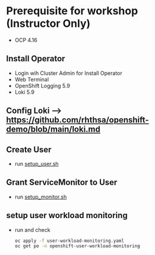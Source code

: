 # Prerequisite for workshop (Instructor Only)

- OCP 4.16

## Install Operator

- Login wih Cluster Admin for Install Operator
- Web Terminal
- OpenShift Logging 5.9
- Loki 5.9

## Config Loki --> https://github.com/rhthsa/openshift-demo/blob/main/loki.md


## Create User
- run [setup_user.sh](bin/setup_user.sh)


## Grant ServiceMonitor to User
- run [setup_monitor.sh](bin/setup_monitor.sh)

## setup user workload monitoring
- run and check
  ```sh
  oc apply -f user-workload-monitoring.yaml
  oc get po -n openshift-user-workload-monitoring
  ```